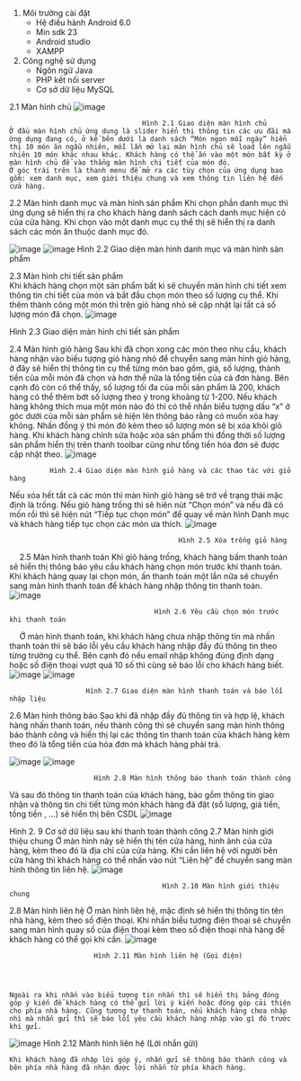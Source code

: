 1.	Môi trường cài đặt
	- Hệ điều hành Android 6.0
	- Min sdk 23
	- Android studio
	- XAMPP
3. Công nghệ sử dụng
	- Ngôn ngữ Java
	- PHP kết nối server
	- Cơ sở dữ liệu MySQL

2.1 Màn hình chủ
    ![image](https://github.com/hien20/vh/assets/85773590/2b9e4c73-1948-4c55-9670-2b977dc63a3d)


                                     Hình 2.1 Giao diện màn hình chủ
	Ở đầu màn hình chủ ứng dụng là slider hiển thị thông tin các ưu đãi mà ứng dụng đang có, ở kế bên dưới là danh sách “Món ngon mỗi ngày” hiển thị 10 món ăn ngẫu nhiên, mỗi lần mở lại màn hình chủ sẽ load lên ngẫu nhiên 10 món khác nhau khác. Khách hàng có thể ấn vào một món bất kỳ ở màn hình chủ để vào thẳng màn hình chi tiết của món đó.
	Ở góc trái trên là thanh menu để mở ra các tùy chọn của ứng dụng bao gồm: xem danh mục, xem giới thiệu chung và xem thông tin liên hệ đến cửa hàng.







2.2 Màn hình danh mục và màn hình sản phẩm
	Khi chọn phần danh mục thì ứng dụng sẽ hiển thị ra cho khách hàng danh sách cách danh mục hiện có của cửa hàng. Khi chọn vào một danh mục cụ thể thị sẽ hiển thị ra danh sách các món ăn thuộc danh mục đó.

          

 ![image](https://github.com/hien20/vh/assets/85773590/f3020bd7-687a-460a-a930-7dced351e36e)
	   ![image](https://github.com/hien20/vh/assets/85773590/bb7bc0bb-1516-4919-bacc-a167578048c7)
                Hình 2.2 Giao diện màn hình danh mục và màn hình sản phẩm

2.3 Màn hình chi tiết sản phẩm	
	Khi khách hàng chọn một sản phẩm bất kì sẽ chuyển màn hình chi tiết xem thông tin chi tiết của món và bắt đầu chọn món theo số lượng cụ thể. Khi thêm thành công một món thì trên giỏ hàng nhỏ sẽ cập nhật lại tất cả số lượng món đã chọn.
 ![image](https://github.com/hien20/vh/assets/85773590/f55b3387-3b30-4327-bad6-a9046bf3d261)

Hình 2.3 Giao diện màn hình chi tiết sản phẩm


2.4 Màn hình giỏ hàng
	Sau khi đã chọn xong các món theo nhu cầu, khách hàng nhận vào biếu tượng giỏ hàng nhỏ để chuyển sang màn hình giỏ hàng, ở đây sẽ hiển thị thông tin cụ thể từng món bao gồm, giá, số lượng, thành tiền của mỗi món đã chọn và hơn thể nữa là tổng tiền của cả đơn hàng. Bên cạnh đó còn có thể thấy, số lượng tối đa của mỗi sản phẩm là 200, khách hàng có thể thêm bớt số lượng theo ý trong khoảng từ 1-200. Nếu khách hàng không thích mua một món nào đó thì có thể nhấn biểu tượng dấu “x” ở góc dưới của mỗi sản phẩm sẽ hiện lên thông báo rằng có muốn xóa hay không. Nhấn đồng ý thì món đó kèm theo số lượng món sẽ bị xóa khỏi giỏ hàng. 
	Khi khách hàng chỉnh sửa hoặc xóa sản phẩm thì đồng thời số lượng sản phẩm hiển thị trên thanh toolbar cũng như tổng tiền hóa đơn sẽ được cập nhật theo.
       ![image](https://github.com/hien20/vh/assets/85773590/c7e277b7-54d2-493a-8005-20e3f18b6167)

              Hình 2.4 Giao diện màn hình giỏ hàng và các thao tác với giỏ hàng
Nếu xóa hết tất cả các món thì màn hình giỏ hàng sẽ trở về trạng thái mặc định là trống. Nếu giỏ hàng trống thì sẽ hiên nút “Chọn món” và nếu đã có mốn rồi thì sẽ hiện nút  “Tiếp tục chọn món” để quay về màn hình Danh mục và khách hàng tiếp tục chọn các món ưa thích.
            	![image](https://github.com/hien20/vh/assets/85773590/041bd3ce-e11d-47ce-94ab-0ebf51ef5fa4)

                                              Hình 2.5 Xóa trống giỏ hàng


 
2.5 Màn hình thanh toán
	Khi giỏ hàng trống, khách hàng bấm thanh toán sẽ hiển thị thông báo yêu cầu khách hàng chọn món trước khi thanh toán. Khi khách hàng quay lại chọn món, ấn thanh toán một lần nữa sẽ chuyển sang màn hình thanh toán để khách hàng nhập thông tin thanh toán.
       ![image](https://github.com/hien20/vh/assets/85773590/f70ec0b3-bda0-43a8-bee9-9c96b3df8651)

                                        Hình 2.6 Yêu cầu chọn món trước khi thanh toán

	
 
Ở màn hình thanh toán, khi khách hàng chưa nhập thông tin mà nhấn thanh toán thì sẽ báo lỗi yêu cầu khách hàng nhập đầy đủ thông tin theo từng trường cụ thể. Bên cạnh đó nếu email nhập không đúng định dạng hoặc số điện thoại vượt quá 10 số thì cũng sẽ báo lỗi cho khách hàng biết.
      ![image](https://github.com/hien20/vh/assets/85773590/aa342014-1622-46a8-a426-c8983e1c6f0c)
![image](https://github.com/hien20/vh/assets/85773590/b9323be0-9b83-481f-8862-630648afc7ca)

                       Hình 2.7 Giao diện màn hình thanh toán và báo lỗi nhập liệu



2.6 Màn hình thông báo
	Sau khi đã nhập đầy đủ thông tin và hợp lệ, khách hàng nhấn thanh toán, nếu thành công thì sẽ chuyển sang màn hình thông báo thành công và hiển thị lại các thông tin thanh toán của khách hàng kèm theo đó là tổng tiền của hóa đơn mà khách hàng phải trả.

      
![image](https://github.com/hien20/vh/assets/85773590/6a9f06d9-b3b1-42d9-be7f-43f62c5abb67)
![image](https://github.com/hien20/vh/assets/85773590/1c00ce96-0a1f-41ea-95a6-e6151459c46a)


                         Hình 2.8 Màn hình thông báo thanh toán thành công





Và sau đó thông tin thanh toán của khách hàng, bào gồm thông tin giao nhận và thông tin chi tiết từng món khách hàng đã đặt (số lượng, giá tiền, tồng tiền , …) sẽ hiển thị bên CSDL
![image](https://github.com/hien20/vh/assets/85773590/4f1605b6-7a16-43a7-9485-9211e012dedd)

 
Hình 2. 9 Cơ sở dữ liệu sau khi thanh toán thành công
2.7 Màn hình giới thiệu chung
	Ở màn hình này sẽ hiển thị tên cửa hàng, hình ảnh của cửa hàng, kèm theo đó là địa chỉ của cửa hàng. Khi cần liên hệ với người bên cửa hàng thì khách hàng có thể nhấn vào nút “Liên hệ” để chuyển sang màn hình thông tin liên hệ.
                                              ![image](https://github.com/hien20/vh/assets/85773590/2a1eaef4-0ca0-4e23-8615-ebb59127d5b6)

                                          Hình 2.10 Màn hình giới thiệu chung
2.8 Màn hình liên hệ
	Ở màn hình liên hệ, mặc định sẽ hiển thị thông tin tên nhà hàng, kèm theo số điện thoại. Khi nhấn biểu tượng điện thoại sẽ chuyển sang màn hình quay số của điện thoại kèm theo số điện thoại nhà hàng để khách hàng có thể gọi khi cần.
 ![image](https://github.com/hien20/vh/assets/85773590/8d2c2bf6-d3f3-4e03-96cd-42200b55b9bf)


                         Hình 2.11 Màn hình liên hệ (Gọi điện)




	Ngoài ra khi nhấn vào biểu tượng tin nhắn thì sẽ hiển thị bảng đóng góp ý kiến để khách hàng có thể gửi lời ý kiến hoặc đóng góp cải thiện cho phía nhà hàng. Cũng tương tự thanh toán, nếu khách hàng chưa nhập nhì mà nhấn gửi thì sẽ báo lỗi yêu cầu khách hàng nhập vào gì đó trước khi gửi.
    

 ![image](https://github.com/hien20/vh/assets/85773590/7c9a16ee-00fb-41a9-ba07-9e1d12fc43f6)
                              Hình 2.12 Mành hình liên hệ (Lời nhắn gửi)


	Khi khách hàng đã nhập lời góp ý, nhấn gửi sẽ thông báo thành công và bên phía nhà hàng đã nhận được lời nhắn từ phía khách hàng.
                                            


